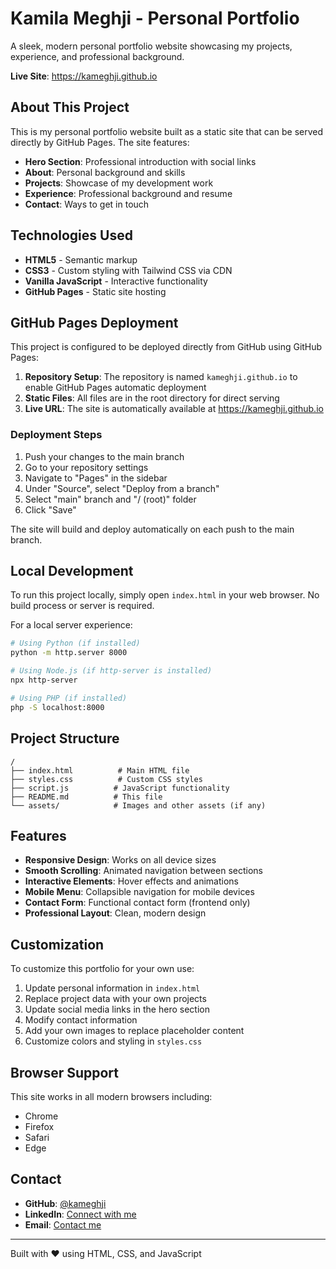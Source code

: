 
# Kamila Meghji - Personal Portfolio

A sleek, modern personal portfolio website showcasing my projects, experience, and professional background.

**Live Site**: https://kameghji.github.io

## About This Project

This is my personal portfolio website built as a static site that can be served directly by GitHub Pages. The site features:

- **Hero Section**: Professional introduction with social links
- **About**: Personal background and skills
- **Projects**: Showcase of my development work
- **Experience**: Professional background and resume
- **Contact**: Ways to get in touch

## Technologies Used

- **HTML5** - Semantic markup
- **CSS3** - Custom styling with Tailwind CSS via CDN
- **Vanilla JavaScript** - Interactive functionality
- **GitHub Pages** - Static site hosting

## GitHub Pages Deployment

This project is configured to be deployed directly from GitHub using GitHub Pages:

1. **Repository Setup**: The repository is named `kameghji.github.io` to enable GitHub Pages automatic deployment
2. **Static Files**: All files are in the root directory for direct serving
3. **Live URL**: The site is automatically available at https://kameghji.github.io

### Deployment Steps

1. Push your changes to the main branch
2. Go to your repository settings
3. Navigate to "Pages" in the sidebar
4. Under "Source", select "Deploy from a branch"
5. Select "main" branch and "/ (root)" folder
6. Click "Save"

The site will build and deploy automatically on each push to the main branch.

## Local Development

To run this project locally, simply open `index.html` in your web browser. No build process or server is required.

For a local server experience:
```bash
# Using Python (if installed)
python -m http.server 8000

# Using Node.js (if http-server is installed)
npx http-server

# Using PHP (if installed)
php -S localhost:8000
```

## Project Structure

```
/
├── index.html          # Main HTML file
├── styles.css          # Custom CSS styles
├── script.js          # JavaScript functionality
├── README.md          # This file
└── assets/            # Images and other assets (if any)
```

## Features

- **Responsive Design**: Works on all device sizes
- **Smooth Scrolling**: Animated navigation between sections
- **Interactive Elements**: Hover effects and animations
- **Mobile Menu**: Collapsible navigation for mobile devices
- **Contact Form**: Functional contact form (frontend only)
- **Professional Layout**: Clean, modern design

## Customization

To customize this portfolio for your own use:

1. Update personal information in `index.html`
2. Replace project data with your own projects
3. Update social media links in the hero section
4. Modify contact information
5. Add your own images to replace placeholder content
6. Customize colors and styling in `styles.css`

## Browser Support

This site works in all modern browsers including:
- Chrome
- Firefox
- Safari
- Edge

## Contact

- **GitHub**: [@kameghji](https://github.com/kameghji)
- **LinkedIn**: [Connect with me](https://linkedin.com/in/kamila-meghji)
- **Email**: [Contact me](mailto:kameghji@gmail.com)

---

Built with ❤️ using HTML, CSS, and JavaScript
